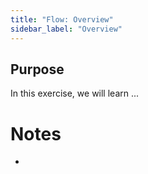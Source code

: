 ```yaml
---
title: "Flow: Overview" 
sidebar_label: "Overview"
---
```


## Purpose

In this exercise, we will learn ...


# Notes 

 - 
 